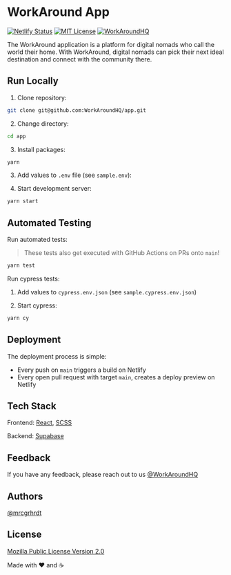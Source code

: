 # WorkAround App

[![Netlify Status](https://api.netlify.com/api/v1/badges/d4dead3a-cb33-46f8-a1f2-6ad5c183aa99/deploy-status)](https://app.netlify.com/sites/app-workaround/deploys)
[![MIT License](https://img.shields.io/apm/l/atomic-design-ui.svg?label=License&color=ffffff)](https://github.com/WorkAroundHQ/app/blob/main/LICENSE)
[![WorkAroundHQ](https://img.shields.io/twitter/follow/workaroundhq?label=Follow)](https://twitter.com/workaroundhq)

The WorkAround application is a platform for digital nomads who call the world their home. With WorkAround, digital nomads can pick their next ideal destination and connect with the community there.

## Run Locally

1. Clone repository:

```zsh
git clone git@github.com:WorkAroundHQ/app.git
```

2. Change directory:

```zsh
cd app
```

3. Install packages:

```zsh
yarn
```

3. Add values to `.env` file (see `sample.env`):

4. Start development server:

```zsh
yarn start
```

## Automated Testing

Run automated tests:

> These tests also get executed with GitHub Actions on PRs onto `main`!

```zsh
yarn test
```

Run cypress tests:

1. Add values to `cypress.env.json` (see `sample.cypress.env.json`)

2. Start cypress:

```zsh
yarn cy
```

## Deployment

The deployment process is simple:

- Every push on `main` triggers a build on Netlify
- Every open pull request with target `main`, creates a deploy preview on Netlify

## Tech Stack

Frontend: [React](https://reactjs.org), [SCSS](https://sass-lang.com)

Backend: [Supabase](https://supabase.io)

## Feedback

If you have any feedback, please reach out to us [@WorkAroundHQ](https://twitter.com/workaroundhq)

## Authors

[@mrcgrhrdt](https://www.github.com/mrcgrhrdt)

## License

[Mozilla Public License Version 2.0](https://github.com/WorkAroundHQ/app/blob/main/LICENSE)

Made with ❤️ and ☕️
